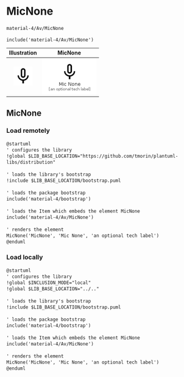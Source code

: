 # MicNone


```text
material-4/Av/MicNone
```

```text
include('material-4/Av/MicNone')
```



| Illustration | MicNone |
| :---: | :---: |
| ![illustration for Illustration](../../material-4/Av/MicNone.png) | ![illustration for MicNone](../../material-4/Av/MicNone.Local.png) |




## MicNone

### Load remotely
```plantuml
@startuml
' configures the library
!global $LIB_BASE_LOCATION="https://github.com/tmorin/plantuml-libs/distribution"

' loads the library's bootstrap
!include $LIB_BASE_LOCATION/bootstrap.puml

' loads the package bootstrap
include('material-4/bootstrap')

' loads the Item which embeds the element MicNone
include('material-4/Av/MicNone')

' renders the element
MicNone('MicNone', 'Mic None', 'an optional tech label')
@enduml
```

### Load locally
```plantuml
@startuml
' configures the library
!global $INCLUSION_MODE="local"
!global $LIB_BASE_LOCATION="../.."

' loads the library's bootstrap
!include $LIB_BASE_LOCATION/bootstrap.puml

' loads the package bootstrap
include('material-4/bootstrap')

' loads the Item which embeds the element MicNone
include('material-4/Av/MicNone')

' renders the element
MicNone('MicNone', 'Mic None', 'an optional tech label')
@enduml
```

